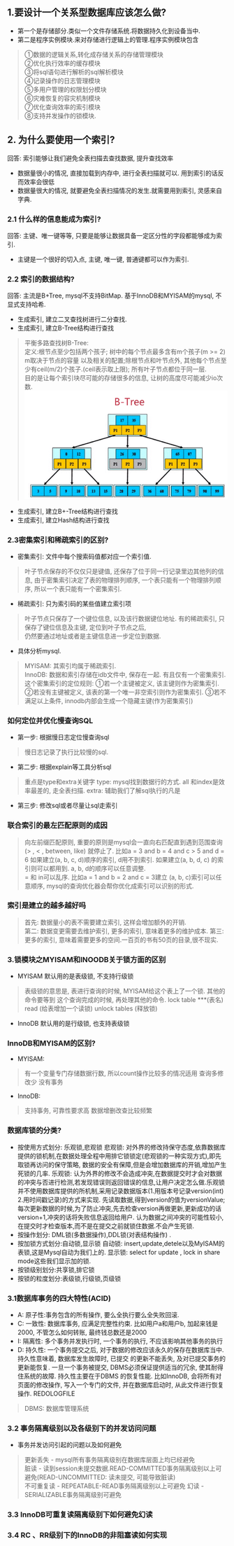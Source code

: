 ## 1.要设计一个关系型数据库应该怎么做?

* 第一个是存储部分.类似一个文件存储系统.将数据持久化到设备当中.  
* 第二是程序实例模块.来对存储进行逻辑上的管理.程序实例模块包含  
>①数据的逻辑关系,转化成存储关系的存储管理模块  
>②优化执行效率的缓存模块  
>③将sql语句进行解析的sql解析模块  
>④记录操作的日志管理模块  
>⑤多用户管理的权限划分模块  
>⑥灾难恢复的容灾机制模块  
>⑦优化查询效率的索引模块  
>⑧支持并发操作的锁模块.

## 2. 为什么要使用一个索引?
回答: 索引能够让我们避免全表扫描去查找数据, 提升查找效率
* 数据量很小的情况, 直接加载到内存中, 进行全表扫描就可以. 用到索引的话反而效率会很低
* 数据量很大的情况, 就要避免全表扫描情况的发生.就需要用到索引, 灵感来自字典.

### 2.1 什么样的信息能成为索引?
回答: 主键、唯一键等等, 只要是能够让数据具备一定区分性的字段都能够成为索引.
* 主键是一个很好的切入点, 主键, 唯一键, 普通键都可以作为索引.

### 2.2 索引的数据结构?
回答: 主流是B+Tree, mysql不支持BitMap. 基于InnoDB和MYISAM的mysql, 不显式支持哈希.
* 生成索引, 建立二叉查找树进行二分查找.
* 生成索引, 建立B-Tree结构进行查找
 > 平衡多路查找树B-Tree:    
 > 定义:根节点至少包括两个孩子; 树中的每个节点最多含有m个孩子(m >= 2) m取决于节点的容量
 以及相关的配置;除根节点和叶节点外, 其他每个节点至少有ceil(m/2)个孩子.(ceil表示取上限);
 所有叶子节点都位于同一层.     
 > 目的是让每个索引块尽可能的存储很多的信息, 让树的高度尽可能减少io次数.
![Image text](https://github.com/Fanxx7201/summary/blob/master/img/B-Tree.png)
* 生成索引, 建立B+-Tree结构进行查找
* 生成索引, 建立Hash结构进行查找

### 2.3密集索引和稀疏索引的区别?
* 密集索引: 文件中每个搜索码值都对应一个索引值.
> 叶子节点保存的不仅仅只是键值, 还保存了位于同一行记录里边其他列的信息, 由于密集索引决定了表的物理排列顺序, 一个表只能有一个物理排列顺序,
所以一个表只能有一个密集索引.
* 稀疏索引: 只为索引码的某些值建立索引项
> 叶子节点只保存了一个键位信息, 以及该行数据键位地址. 有的稀疏索引, 只保存了键位信息及主键, 定位到叶子节点之后,  
仍然要通过地址或者是主键信息进一步定位到数据. 
* 具体分析mysql.
> MYISAM: 其索引均属于稀疏索引.  
> InnoDB: 数据和索引存储在idb文件中, 保存在一起.
有且仅有一个密集索引. 这个密集索引的定位规则: 
①若一个主键被定义, 该主键则作为密集索引.
②若没有主键被定义, 该表的第一个唯一非空索引则作为密集索引.
③若不满足以上条件, innodb内部会生成一个隐藏主键(作为密集索引)

### 如何定位并优化慢查询SQL
* 第一步: 根据慢日志定位慢查询sql
> 慢日志记录了执行比较慢的sql.
* 第二步: 根据explain等工具分析sql 
> 重点是type和extra关键字
> type: mysql找到数据行的方式. all 和index是效率最差的, 走全表扫描. 
> extra: 辅助我们了解sql执行的凡是
* 第三步: 修改sql或者尽量让sql走索引


### 联合索引的最左匹配原则的成因
> 向左前缀匹配原则, 重要的原则是mysql会一直向右匹配直到遇到范围查询(> , < , between, like) 就停止了.
比如a = 3 and b = 4 and c > 5 and d = 6 如果建立(a, b, c, d)顺序的索引, d用不到索引.
如果建立(a, b, d, c) 的索引则可以都用到. a, b, d的顺序可以任意调整.  
> = 和 in可以乱序. 比如a = 1 and b = 2 and c = 3建立 (a, b, c)索引可以任意顺序, 
mysql的查询优化器会帮你优化成索引可以识别的形式.  


### 索引是建立的越多越好吗
> 首先: 数据量小的表不需要建立索引, 这样会增加额外的开销.  
> 第二: 数据变更需要去维护索引, 更多的索引, 意味着更多的维护成本.
> 第三: 更多的索引, 意味着需要更多的空间.一百页的书有50页的目录,很不现实.


### 3.锁模块之MYISAM和INOODB关于锁方面的区别
* MYISAM 默认用的是表级锁, 不支持行级锁
> 表级锁的意思是, 表进行查询的时候, MYISAM给这个表上了一个锁. 其他的命令要等到
这个查询完成的时候, 再处理其他的命令.
> lock table ***(表名) read (给表增加一个读锁)
> unlock tables (释放锁)

* InnoDB 默认用的是行级锁, 也支持表级锁

### InnoDB和MYISAM的区别?
* MYISAM: 
> 有一个变量专门存储数据行数, 所以count操作比较多的情况适用
> 查询多修改少
> 没有事务
* InnoDB:
> 支持事务, 可靠性要求高
> 数据增删改查比较频繁

### 数据库锁的分类?
* 按使用方式划分: 乐观锁,悲观锁
  悲观锁:
  对外界的修改持保守态度,依靠数据库提供的锁机制,在数据处理全程中用排它锁锁定(悲观锁的一种实现方式),即先取锁再访问的保守策略,
  数据的安全有保障,但是会增加数据库的开销,增加产生死锁的几率.
  乐观锁:
  认为外界的修改不会造成冲突,在数据提交时才会对数据的冲突与否进行检测,若发现错误则返回错误的信息,让用户决定怎么做.乐观锁并不使用数据库提供的所机制,采用记录数据版本(1.用版本号记录version(int) 2.用时间戳记录)的方式来实现. 先读取数据,得到version的值为versionValue;
  每次更新数据的时候,为了防止冲突,先去检查version再做更新,更新成功的话version+1,冲突的话将失败信息返回给用户.
  认为数据之间冲突的可能性较小,在提交时才检查版本,而不是在提交之前就锁住数据.不会产生死锁.
* 按操作划分: DML锁(多数据操作),DDL锁(对表结构操作) .
* 按加锁方式划分:自动锁,显示锁
  自动锁: insert,update,detele以及MyISAM的表锁,这是Mysql自动为我们上的.
  显示锁: select for update , lock in share mode这些我们显示加的锁.
* 按锁级别划分:共享锁,排它锁
* 按锁的粒度划分:表级锁,行级锁,页级锁


### 3.1数据库事务的四大特性(ACID)
* A: 原子性:事务包含的所有操作, 要么全执行要么全失败回滚.  
* C: 一致性: 数据库事务, 应满足完整性约束. 比如用户a和用户b, 加起来钱是2000, 不管怎么如何转账, 最终钱总数还是2000  
* I: 隔离性: 多个事务并发执行时, 一个事务的执行, 不应该影响其他事务的执行  
* D: 持久性: 一个事务提交之后, 对于数据的修改应该永久的保存在数据库当中. 持久性意味着, 数据库发生故障时, 已提交
 的更新不能丢失, 及对已提交事务的更新能恢复. 一旦一个事务被提交, DBMS必须保证提供适当的冗余, 使其耐得住系统的故障. 持久性主要在于DBMS
 的恢复性能. 比如InnoDB, 会将所有对页面的修改操作, 写入一个专门的文件, 并在数据库启动时, 从此文件进行恢复操作. REDOLOGFILE 

> DBMS: 数据库管理系统
### 3.2 事务隔离级别以及各级别下的并发访问问题
* 事务并发访问引起的问题以及如何避免                         
> 更新丢失 - mysql所有事务隔离级别在数据库层面上均已经避免     
> 脏读 - 读到session未提交数据.READ-COMMITTED事务隔离级别以上可避免(READ-UNCOMMITTED: 读未提交, 可能导致脏读)   
> 不可重复读 - REPEATABLE-READ事务隔离级别以上可避免
> 幻读 - SERIALIZABLE事务隔离级别可避免
   
                  

### 3.3 InnoDB可重复读隔离级别下如何避免幻读

### 3.4 RC 、RR级别下的InnoDB的非阻塞读如何实现